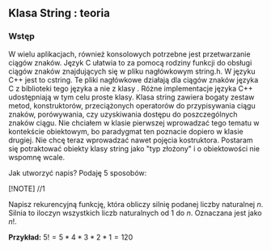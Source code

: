 ## Klasa String : teoria

### Wstęp

W wielu aplikacjach, również konsolowych potrzebne jest przetwarzanie ciągów znaków.
Język C ułatwia to za pomocą rodziny funkcji do obsługi ciągów znaków znajdujących się w pliku nagłówkowym
string.h. W języku C++ jest to cstring. Te pliki nagłówkowe działają dla ciągów znaków języka C z biblioteki
tego języka a nie z klasy . Różne implementacje języka C++ udostępniają w tym celu proste klasy.
Klasa string zawiera bogaty zestaw metod, konstruktorów, przeciążonych operatorów do przypisywania ciągu
znaków, porówywania, czy uzyskiwania dostępu do poszczególnych znaków ciągu.
Nie chciałem w klasie pierwszej wprowadzać tego tematu w kontekście obiektowym, bo paradygmat ten poznacie dopiero
w klasie drugiej. Nie chcę teraz wprowadzać nawet pojęcia kostruktora. Postaram się potraktować obiekty klasy string
jako "typ złożony" i o obiektowości nie wspomnę wcale.

Jak utworzyć napis? Podaję 5 sposobów:

[!NOTE]
//1





Napisz rekurencyjną funkcję, która obliczy silnię podanej liczby naturalnej $n$.<br>
Silnia to iloczyn wszystkich liczb naturalnych od $1$ do $n$. Oznaczana jest jako $n!$.

**Przykład:** $5! = 5 * 4 * 3 * 2 * 1 = 120$
